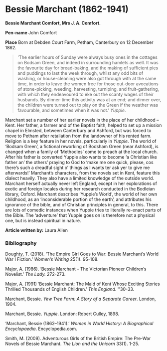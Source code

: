 # Bessie Marchant (1862-1941)

**Bessie Marchant Comfort, Mrs J. A. Comfort.**

**Pen-name** John Comfort

**Place** Born at Debden Court Farm, Petham, Canterbury on 12 December 1862.

>'The earlier hours of Sunday were always busy ones in the cottages on Bodsam Green, and indeed in surrounding hamlets as well. It was the favourite day for bread-baking, and the making of sufficient pies and puddings to last the week through, whilst any odd bits of washing, or house-cleaning were also got through with at the same time, in order to leave the women free for those out-door avocations of stone-picking, weeding, harvesting, turniping, and fruit-gathering, with which they endeavoured to eke out the scanty wages of their husbands. By dinner-time this activity was at an end; and dinner over, the children were turned out to play on the Green if the weather was favourable, and sometimes when it was not.’
_Yuppie_.

Marchant set a number of her earlier novels in the place of her childhood – Kent. Her father, a farmer and of the Baptist faith, helped to set up a mission chapel in Elmsted, between Canterbury and Ashford, but was forced to move to Petham after retaliation from the landowner of his rented farm. Religion is a key feature in her novels, particularly in _Yuppie_. The world of ‘Bodsam Green’, a fictional reworking of Bodsham Green (near Ashford), is changed when a family of ‘Methodies’ come to preach at the local church. After his father is converted Yuppie also wants to become ‘a Christian like father an’ the others’ praying to God to ‘make me one quick, please, cos there’s such a dreadful sight o’ things as I wants ter ask yer to give me afterwards!’ Marchant’s characters, from the novels set in Kent, feature this dialect heavily. They also have a limited knowledge of the outside world. Marchant herself actually never left England, except in her explorations of exotic and foreign locales during her research conducted in the Bodleian library, Oxford. Marchant describes ‘Yuppie’s World’, the world of her own childhood, as an ‘inconsiderable portion of the earth’, and attributes his ignorance of the bible, and of Christian principles in general, to this. There are lots of comedic instances when Yuppie tries to literally re-enact parts of the Bible.  The ‘adventure’ that Yuppie goes on is therefore not a physical one, but is instead spiritual in nature.

**Article written by:** Laura Allen

### Bibliography

Doughty, T. (2018). ‘The Empire Girl Goes to War: Bessie Marchant’s World War I Fiction.’
_Women’s Writing_ 25(1). 95-108.

Major, A. (1986). ‘Bessie Marchant – The Victorian Pioneer Children’s Novelist.’ _The Lady._
272-273.

Major, A. (1991) ‘Bessie Marchant: The Maid of Kent Whose Exciting Stories Thrilled
Thousands of English Children.’ _This England_. ''30-33.

Marchant, Bessie. _Yew Tree Farm: A Story of a Separate Career_. London, 1904.

Marchant, Bessie. _Yuppie_. London: Robert Culley, 1898. 

‘Marchant, Bessie (1862–1941).’ _Women in World History: A Biographical Encyclopaedia_.
Encyclopedia.com. 

Smith, M. (2009). Adventurous Girls of the British Empire: The Pre-War Novels of Bessie
Marchant. _The Lion and the Unicorn_ 33(1). 1-25.
